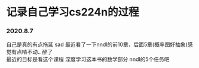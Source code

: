 # 记录自己学习cs224n的过程

### 2020.8.7
自己是真的有点拖延 sad 最近看了一下nndl的前10章，后面5章(概率图好抽象)感觉有点啃不动.. 醉了   
最近的目标是看这个课程 深度学习这本书的数学部分 nndl的5个任务吧  
